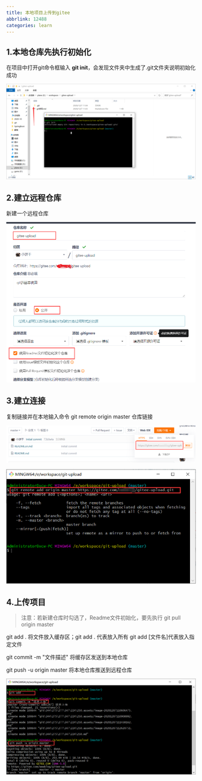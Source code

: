 ```yaml
---
title: 本地项目上传到gitee
abbrlink: 12488
categories: learn
---
```


<LogoGithub />

## 1.本地仓库先执行初始化

在项目中打开git命令框输入 **git init**，会发现文件夹中生成了.git文件夹说明初始化成功

![image-20201207110509533](https://raw.githubusercontent.com/prank-xcw/images/master/imgs/20201207123157.png)



## 2.建立远程仓库

新建一个远程仓库

![image-20201207110908992](https://raw.githubusercontent.com/prank-xcw/images/master/imgs/20201207123205.png)



## 3.建立连接

复制链接并在本地输入命令 git remote origin master 仓库链接

![image-20201207111438162](https://raw.githubusercontent.com/prank-xcw/images/master/imgs/20201207123211.png)

![image-20201207112620751](https://raw.githubusercontent.com/prank-xcw/images/master/imgs/20201207123217.png)



## 4.上传项目

> 注意：若新建仓库时勾选了，Readme文件初始化，要先执行 git pull origin master

git add . 	将文件放入缓存区；git add . 代表放入所有 git add [文件名]代表放入指定文件

git commit -m "文件描述"  将缓存区发送到本地仓库

git push -u origin master 将本地仓库推送到远程仓库

![image-20201207113801017](https://raw.githubusercontent.com/prank-xcw/images/master/imgs/20201207123221.png)

